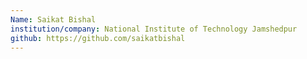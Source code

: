 ```yaml
---
Name: Saikat Bishal
institution/company: National Institute of Technology Jamshedpur
github: https://github.com/saikatbishal
---
```

